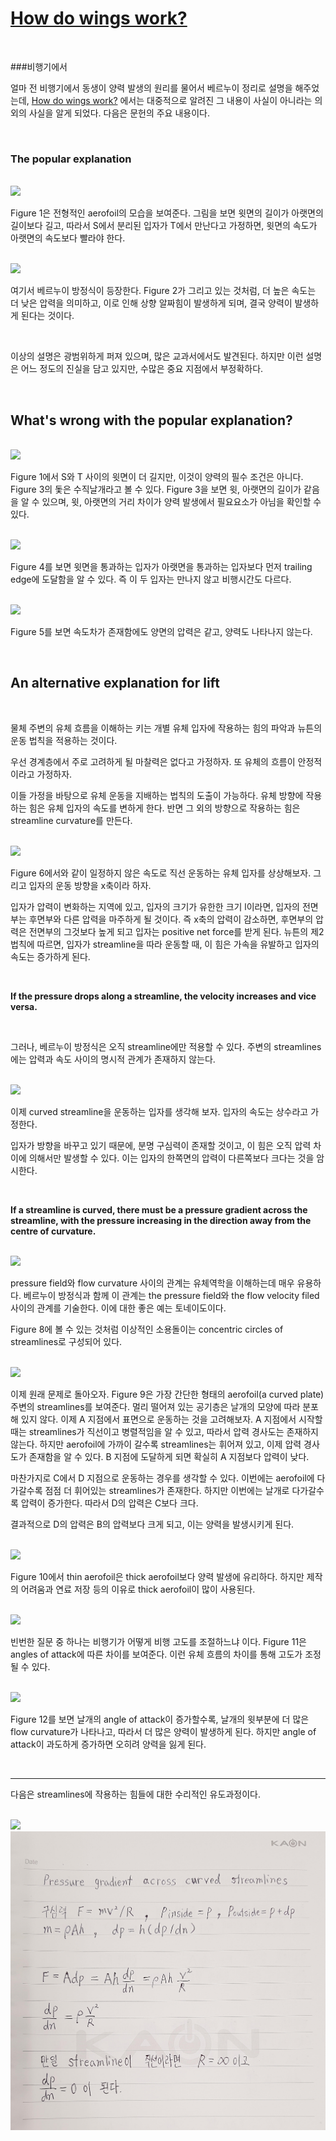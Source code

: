 # [How do wings work?](https://iopscience.iop.org/article/10.1088/0031-9120/38/6/001)

<br>

###비행기에서

얼마 전 비행기에서 동생이 양력 발생의 원리를 물어서 베르누이 정리로 설명을 해주었는데, [How do wings work?](https://iopscience.iop.org/article/10.1088/0031-9120/38/6/001) 에서는 대중적으로 알려진 그 내용이 사실이 아니라는 의외의 사실을 알게 되었다. 다음은 문헌의 주요 내용이다.

<br>

### The popular explanation

<br>

<img src="https://raw.githubusercontent.com/ysjhmtb/blog_images/master/documents/VIVA%20BRUTE%20FORCE/PHYSICS/How%20do%20wings%20work/Fig1.png](https://raw.githubusercontent.com/ysjhmtb/blog_images/master/documents/VIVA BRUTE FORCE/PHYSICS/How do wings work/Fig1.png">

<br>

Figure 1은 전형적인 aerofoil의 모습을 보여준다. 그림을 보면 윗면의 길이가 아랫면의 길이보다 길고, 따라서 S에서 분리된 입자가 T에서 만난다고 가정하면, 윗면의 속도가 아랫면의 속도보다 빨라야 한다.

<br>

<img src="https://raw.githubusercontent.com/ysjhmtb/blog_images/master/documents/VIVA%20BRUTE%20FORCE/PHYSICS/How%20do%20wings%20work/Fig2.png](https://raw.githubusercontent.com/ysjhmtb/blog_images/master/documents/VIVA BRUTE FORCE/PHYSICS/How do wings work/Fig2.png">

<br>

여기서 베르누이 방정식이 등장한다. Figure 2가 그리고 있는 것처럼, 더 높은 속도는 더 낮은 압력을 의미하고, 이로 인해 상향 알짜힘이 발생하게 되며, 결국 양력이 발생하게 된다는 것이다.

<br>

이상의 설명은 광범위하게 퍼져 있으며, 많은 교과서에서도 발견된다. 하지만 이런 설명은 어느 정도의 진실을 담고 있지만, 수많은  중요 지점에서 부정확하다.

<br>

## What's wrong with the popular explanation?

<br>

<img src="https://raw.githubusercontent.com/ysjhmtb/blog_images/master/documents/VIVA%20BRUTE%20FORCE/PHYSICS/How%20do%20wings%20work/Fig3.png](https://raw.githubusercontent.com/ysjhmtb/blog_images/master/documents/VIVA BRUTE FORCE/PHYSICS/How do wings work/Fig3.png">

<br>

Figure 1에서 S와 T 사이의 윗면이 더 길지만, 이것이 양력의 필수 조건은 아니다. Figure 3의 돛은 수직날개라고 볼 수 있다. Figure 3을 보면 윗, 아랫면의 길이가 같음을 알 수 있으며, 윗, 아랫면의 거리 차이가 양력 발생에서 필요요소가 아님을 확인할 수 있다.

<br>

<img src="https://raw.githubusercontent.com/ysjhmtb/blog_images/master/documents/VIVA%20BRUTE%20FORCE/PHYSICS/How%20do%20wings%20work/Fig4.png](https://raw.githubusercontent.com/ysjhmtb/blog_images/master/documents/VIVA BRUTE FORCE/PHYSICS/How do wings work/Fig4.png">

<br>

Figure 4를 보면 윗면을 통과하는 입자가 아랫면을 통과하는 입자보다 먼저 trailing edge에 도달함을 알 수 있다. 즉 이 두 입자는 만나지 않고 비행시간도 다르다.

<br>

<img src="https://raw.githubusercontent.com/ysjhmtb/blog_images/master/documents/VIVA%20BRUTE%20FORCE/PHYSICS/How%20do%20wings%20work/Fig5.png](https://raw.githubusercontent.com/ysjhmtb/blog_images/master/documents/VIVA BRUTE FORCE/PHYSICS/How do wings work/Fig5.png">

<br>

Figure 5를 보면 속도차가 존재함에도 양면의 압력은 같고, 양력도 나타나지 않는다.

<br>

## An alternative explanation for lift

<br>

물체 주변의 유체 흐름을 이해하는 키는 개별 유체 입자에 작용하는 힘의 파악과 뉴튼의 운동 법칙을 적용하는 것이다. 

우선 경계층에서 주로 고려하게 될 마찰력은 없다고 가정하자. 또 유체의 흐름이 안정적이라고 가정하자.

이들 가정을 바탕으로 유체 운동을 지배하는 법칙의 도출이 가능하다. 유체 방향에 작용하는 힘은 유체 입자의 속도를 변하게 한다. 반면 그 외의 방향으로 작용하는 힘은 streamline curvature를 만든다. 

<br>

<img src="https://raw.githubusercontent.com/ysjhmtb/blog_images/master/documents/VIVA%20BRUTE%20FORCE/PHYSICS/How%20do%20wings%20work/Fig6.png](https://raw.githubusercontent.com/ysjhmtb/blog_images/master/documents/VIVA BRUTE FORCE/PHYSICS/How do wings work/Fig6.png">

<br>

Figure 6에서와 같이 일정하지 않은 속도로 직선 운동하는 유체 입자를 상상해보자. 그리고 입자의 운동 방향을 x축이라 하자.

입자가 압력이 변화하는 지역에 있고, 입자의 크기가 유한한 크기 l이라면, 입자의 전면부는 후면부와 다른 압력을 마주하게 될 것이다. 즉 x축의 압력이 감소하면, 후면부의 압력은 전면부의 그것보다 높게 되고 입자는 positive net force를 받게 된다. 뉴튼의 제2법칙에 따르면, 입자가 streamline을 따라 운동할 때, 이 힘은 가속을 유발하고 입자의 속도는 증가하게 된다. 

<br>

**If the pressure drops along a streamline, the velocity increases and vice versa.**

<br>

그러나, 베르누이 방정식은 오직 streamline에만 적용할 수 있다. 주변의 streamlines에는 압력과 속도 사이의 명시적 관계가 존재하지 않는다. 

<br>

<img src="https://raw.githubusercontent.com/ysjhmtb/blog_images/master/documents/VIVA%20BRUTE%20FORCE/PHYSICS/How%20do%20wings%20work/Fig7.png](https://raw.githubusercontent.com/ysjhmtb/blog_images/master/documents/VIVA BRUTE FORCE/PHYSICS/How do wings work/Fig7.png">

<br>

이제 curved streamline을 운동하는 입자를 생각해 보자. 입자의 속도는 상수라고 가정한다.

입자가 방향을 바꾸고 있기 때문에, 분명 구심력이 존재할 것이고, 이 힘은 오직 압력 차이에 의해서만 발생할 수 있다. 이는 입자의 한쪽면의 압력이 다른쪽보다 크다는 것을 암시한다. 

<br>

**If a streamline is curved, there must be a pressure gradient across the streamline, with the pressure increasing in the direction away from the centre of curvature.**

<br>

<img src="https://raw.githubusercontent.com/ysjhmtb/blog_images/master/documents/VIVA%20BRUTE%20FORCE/PHYSICS/How%20do%20wings%20work/Fig8.png](https://raw.githubusercontent.com/ysjhmtb/blog_images/master/documents/VIVA BRUTE FORCE/PHYSICS/How do wings work/Fig8.png">

<br>

pressure field와 flow curvature 사이의 관계는 유체역학을 이해하는데 매우 유용하다. 베르누이 방정식과 함께 이 관계는 the pressure field와 the flow velocity filed 사이의 관계를 기술한다. 이에 대한 좋은 예는 토네이도이다.

Figure 8에 볼 수 있는 것처럼 이상적인 소용돌이는 concentric circles of streamlines로 구성되어 있다. 

<br>

<img src="https://raw.githubusercontent.com/ysjhmtb/blog_images/master/documents/VIVA%20BRUTE%20FORCE/PHYSICS/How%20do%20wings%20work/Fig9.png](https://raw.githubusercontent.com/ysjhmtb/blog_images/master/documents/VIVA BRUTE FORCE/PHYSICS/How do wings work/Fig9.png">

<br>

이제 원래 문제로 돌아오자. Figure 9은 가장 간단한 형태의 aerofoil(a curved plate) 주변의 streamlines를 보여준다. 멀리 떨어져 있는 공기층은 날개의 모양에 따라 분포해 있지 않다. 이제 A 지점에서 표면으로 운동하는 것을 고려해보자. A 지점에서 시작할 때는 streamlines가 직선이고 병렬적임을 알 수 있고, 따라서 압력 경사도는 존재하지 않는다.  하지만 aerofoil에 가까이 갈수록 streamlines는 휘어져 있고, 이제 압력 경사도가 존재함을 알 수 있다. B 지점에 도달하게 되면 확실히 A 지점보다 압력이 낮다.

마찬가지로 C에서 D 지점으로 운동하는 경우를 생각할 수 있다. 이번에는 aerofoil에 다가갈수록 점점 더 휘어있는 streamlines가 존재한다. 하지만 이번에는 날개로 다가갈수록 압력이 증가한다. 따라서 D의 압력은 C보다 크다. 

결과적으로 D의 압력은 B의 압력보다 크게 되고, 이는 양력을 발생시키게 된다.

<br>

<img src="https://raw.githubusercontent.com/ysjhmtb/blog_images/master/documents/VIVA%20BRUTE%20FORCE/PHYSICS/How%20do%20wings%20work/FIg10.png](https://raw.githubusercontent.com/ysjhmtb/blog_images/master/documents/VIVA BRUTE FORCE/PHYSICS/How do wings work/FIg10.png">

<br>

Figure 10에서 thin aerofoil은 thick aerofoil보다 양력 발생에 유리하다. 하지만 제작의 어려움과 연료 저장 등의 이유로 
thick aerofoil이 많이 사용된다.

<br>

<img src="https://raw.githubusercontent.com/ysjhmtb/blog_images/master/documents/VIVA%20BRUTE%20FORCE/PHYSICS/How%20do%20wings%20work/FIg11.png](https://raw.githubusercontent.com/ysjhmtb/blog_images/master/documents/VIVA BRUTE FORCE/PHYSICS/How do wings work/FIg11.png">

<br>

빈번한 질문 중 하나는 비행기가 어떻게 비행 고도를 조절하느냐 이다. Figure 11은 angles of attack에 따른 차이를 보여준다. 
이런 유체 흐름의 차이를 통해 고도가 조정될 수 있다.

<br>

<img src="https://raw.githubusercontent.com/ysjhmtb/blog_images/master/documents/VIVA%20BRUTE%20FORCE/PHYSICS/How%20do%20wings%20work/Fig12.png](https://raw.githubusercontent.com/ysjhmtb/blog_images/master/documents/VIVA BRUTE FORCE/PHYSICS/How do wings work/Fig12.png">

<br>

Figure 12를 보면 날개의 angle of attack이 증가할수록, 날개의 윗부분에 더 많은 flow curvature가 나타나고, 따라서 더 많은 양력이 발생하게 된다. 하지만 angle of attack이 과도하게 증가하면 오히려 양력을 잃게 된다.

<br>

-----

다음은 streamlines에 작용하는 힘들에 대한 수리적인 유도과정이다.

<br>



<img src="https://raw.githubusercontent.com/ysjhmtb/blog_images/master/documents/VIVA%20BRUTE%20FORCE/PHYSICS/How%20do%20wings%20work/apdix1.jpg](https://raw.githubusercontent.com/ysjhmtb/blog_images/master/documents/VIVA BRUTE FORCE/PHYSICS/How do wings work/apdix1.jpg">

<br>

<img src="https://raw.githubusercontent.com/ysjhmtb/blog_images/master/documents/VIVA BRUTE FORCE/PHYSICS/How do wings work/apdix2.jpg">

<br>